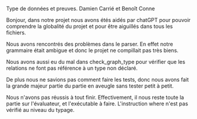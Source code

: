 Type de données et preuves.
Damien Carrié et Benoît Conne


Bonjour, dans notre projet nous avons étés aidés par chatGPT pour pouvoir comprendre la globalité du projet et pour être aiguillés dans tous les fichiers. 

Nous avons rencontrés des problèmes dans le parser. En effet notre grammaire était ambigue et donc le projet ne compillait pas très biens.

Nous avons aussi eu du mal dans check_graph_type pour vérifier que les relations ne font pas référence à un type non déclaré.

De plus nous ne savions pas comment faire les tests, donc nous avons fait la grande majeur partie du partie en aveugle sans tester petit à petit.

Nous n'avons pas réussis à tout finir. Effectivement, il nous reste toute la partie sur l'évaluateur, et l'exécutable à faire. L'instruction where n'est pas vérifié au niveau du typage.
